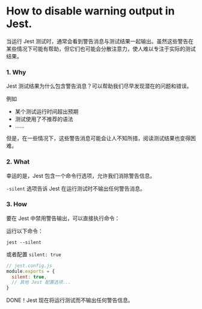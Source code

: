 # How to disable warning output in Jest.

当运行 Jest 测试时，通常会看到警告消息与测试结果一起输出。虽然这些警告在某些情况下可能有帮助，但它们也可能会分散注意力，使人难以专注于实际的测试结果。

### 1. Why

Jest 测试结果为什么包含警告消息？可以帮助我们尽早发现潜在的问题和错误。

例如

- 某个测试运行时间超出预期
- 测试使用了不推荐的语法
- ……

但是，在一些情况下，这些警告消息可能会让人不知所措，阅读测试结果也变得困难。

### 2. What

幸运的是，Jest 包含一个命令行选项，允许我们消除警告信息。

`-silent` 选项告诉 Jest 在运行测试时不输出任何警告消息。

### 3. How

要在 Jest 中禁用警告输出，可以直接执行命令：

运行以下命令：

```
jest --silent

```

或者配置 `silent: true`

```jsx
// jest.config.js
module.exports = {
  silent: true,
  // 其他 Jest 配置选项...
}
```

DONE！Jest 现在将运行测试而不输出任何警告信息。